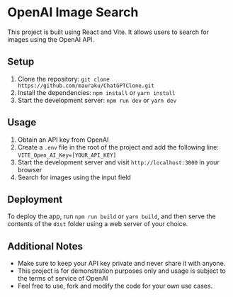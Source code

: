 # OpenAI Image Search

This project is built using React and Vite. It allows users to search for images using the OpenAI API.

## Setup

1. Clone the repository: `git clone https://github.com/mauraku/ChatGPTClone.git`
2. Install the dependencies: `npm install` or `yarn install`
3. Start the development server: `npm run dev` or `yarn dev`

## Usage

1. Obtain an API key from OpenAI
2. Create a `.env` file in the root of the project and add the following line: `VITE_Open_AI_Key=[YOUR_API_KEY]`
3. Start the development server and visit `http://localhost:3000` in your browser
4. Search for images using the input field

## Deployment

To deploy the app, run `npm run build` or `yarn build`, and then serve the contents of the `dist` folder using a web server of your choice.

## Additional Notes

- Make sure to keep your API key private and never share it with anyone.
- This project is for demonstration purposes only and usage is subject to the terms of service of OpenAI
- Feel free to use, fork and modify the code for your own use cases.





